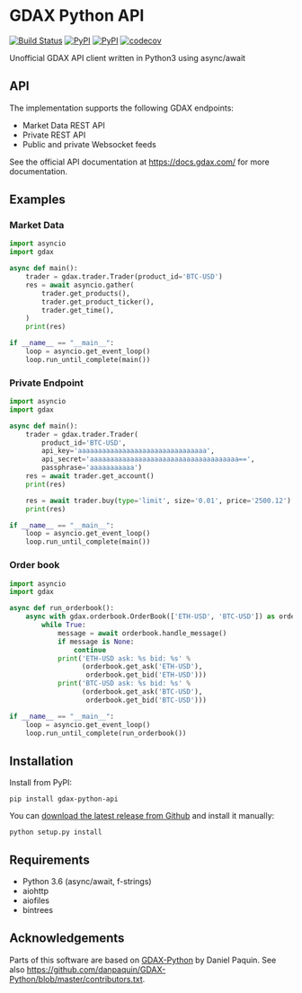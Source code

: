 # GDAX Python API

[![Build Status](https://travis-ci.org/csko/gdax-python-api.svg?branch=master)](https://travis-ci.org/csko/gdax-python-api)
[![PyPI](https://img.shields.io/pypi/pyversions/gdax-python-api.svg)](https://pypi.python.org/pypi/gdax-python-api)
[![PyPI](https://img.shields.io/pypi/v/gdax-python-api.svg)](https://pypi.python.org/pypi/gdax-python-api)
[![codecov](https://codecov.io/gh/csko/gdax-python-api/branch/master/graph/badge.svg)](https://codecov.io/gh/csko/gdax-python-api)

Unofficial GDAX API client written in Python3 using async/await

## API
The implementation supports the following GDAX endpoints:
* Market Data REST API
* Private REST API
* Public and private Websocket feeds

See the official API documentation at https://docs.gdax.com/ for more documentation.

## Examples
### Market Data
```python
import asyncio
import gdax

async def main():
    trader = gdax.trader.Trader(product_id='BTC-USD')
    res = await asyncio.gather(
        trader.get_products(),
        trader.get_product_ticker(),
        trader.get_time(),
    )
    print(res)

if __name__ == "__main__":
    loop = asyncio.get_event_loop()
    loop.run_until_complete(main())
```

### Private Endpoint
```python
import asyncio
import gdax

async def main():
    trader = gdax.trader.Trader(
        product_id='BTC-USD',
        api_key='aaaaaaaaaaaaaaaaaaaaaaaaaaaaaaaa',
        api_secret='aaaaaaaaaaaaaaaaaaaaaaaaaaaaaaaaaaaaa==',
        passphrase='aaaaaaaaaaa')
    res = await trader.get_account()
    print(res)

    res = await trader.buy(type='limit', size='0.01', price='2500.12')
    print(res)

if __name__ == "__main__":
    loop = asyncio.get_event_loop()
    loop.run_until_complete(main())
```

### Order book
```python
import asyncio
import gdax

async def run_orderbook():
    async with gdax.orderbook.OrderBook(['ETH-USD', 'BTC-USD']) as orderbook:
        while True:
            message = await orderbook.handle_message()
            if message is None:
                continue
            print('ETH-USD ask: %s bid: %s' %
                  (orderbook.get_ask('ETH-USD'),
                   orderbook.get_bid('ETH-USD')))
            print('BTC-USD ask: %s bid: %s' %
                  (orderbook.get_ask('BTC-USD'),
                   orderbook.get_bid('BTC-USD')))

if __name__ == "__main__":
    loop = asyncio.get_event_loop()
    loop.run_until_complete(run_orderbook())
```

## Installation
Install from PyPI:

    pip install gdax-python-api

You can [download the latest release from Github](https://github.com/csko/gdax-python-api/archive/master.zip) and install it manually:

    python setup.py install

## Requirements

* Python 3.6 (async/await, f-strings)
* aiohttp
* aiofiles
* bintrees

## Acknowledgements
Parts of this software are based on [GDAX-Python](https://github.com/danpaquin/GDAX-Python) by Daniel Paquin. See also https://github.com/danpaquin/GDAX-Python/blob/master/contributors.txt.
